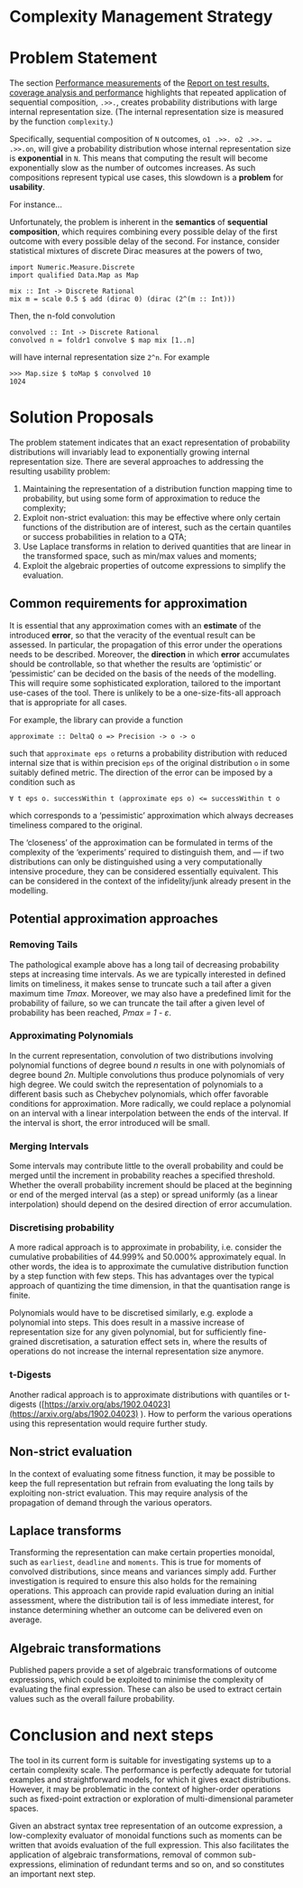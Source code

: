 # Complexity Management Strategy

# Problem Statement

The section [Performance measurements](https://github.com/DeltaQ-SD/dq-revamp/blob/41e75562843dcad0eae2d10fc678f7efb7c11a17/doc/reports/artefact-A2.md#performance-measurements)
of the [Report on test results, coverage analysis and performance](https://github.com/DeltaQ-SD/dq-revamp/blob/41e75562843dcad0eae2d10fc678f7efb7c11a17/doc/reports/artefact-A2.md)
highlights that repeated application of sequential composition, `.>>.`, creates
probability distributions with large internal representation size. (The internal
representation size is measured by the function `complexity`.)

Specifically, sequential composition of `N` outcomes, `o1 .>>. o2 .>>. … .>>.on`,
will give a probability distribution whose internal representation size is
**exponential** in `N`. This means that computing the result will become
exponentially slow as the number of outcomes increases. As such compositions
represent typical use cases, this slowdown is a **problem** for **usability**.

For instance…

Unfortunately, the problem is inherent in the **semantics** of **sequential composition**,
which requires combining every possible delay of the first
outcome with every possible delay of the second. For instance, consider
statistical mixtures of discrete Dirac measures at the powers of two,

```
import Numeric.Measure.Discrete
import qualified Data.Map as Map

mix :: Int -> Discrete Rational
mix m = scale 0.5 $ add (dirac 0) (dirac (2^(m :: Int)))
```

Then, the n-fold convolution

```
convolved :: Int -> Discrete Rational
convolved n = foldr1 convolve $ map mix [1..n]
```

will have internal representation size `2^n`. For example

```
>>> Map.size $ toMap $ convolved 10
1024
```

# Solution Proposals

The problem statement indicates that an exact representation of probability
distributions will invariably lead to exponentially growing internal
representation size. There are several approaches to addressing the resulting
usability problem:

1. Maintaining the representation of a distribution function mapping time to
   probability, but using some form of approximation to reduce the complexity;
2. Exploit non-strict evaluation: this may be effective where only certain
   functions of the distribution are of interest, such as the certain quantiles
   or success probabilities in relation to a QTA;
3. Use Laplace transforms in relation to derived quantities that are linear in
   the transformed space, such as min/max values and moments;
4. Exploit the algebraic properties of outcome expressions to simplify the
   evaluation.

## Common requirements for approximation

It is essential that any approximation comes with an **estimate** of the
introduced **error**, so that the veracity of the eventual result can be
assessed. In particular, the propagation of this error under the operations
needs to be described. Moreover, the **direction** in which **error**
accumulates should be controllable, so that whether the results are ‘optimistic’
or ‘pessimistic’ can be decided on the basis of the needs of the modelling. This
will require some sophisticated exploration, tailored to the important use-cases
of the tool. There is unlikely to be a one-size-fits-all approach that is
appropriate for all cases.

For example, the library can provide a function

```
approximate :: DeltaQ o => Precision -> o -> o
```

such that `approximate eps o` returns a probability distribution with reduced
internal size that is within precision `eps` of the original distribution `o` in
some suitably defined metric. The direction of the error can be imposed by a
condition such as

```
∀ t eps o. successWithin t (approximate eps o) <= successWithin t o
```

which corresponds to a ‘pessimistic’ approximation which always decreases
timeliness compared to the original.

The ‘closeness’ of the approximation can be formulated in terms of the
complexity of the ‘experiments’ required to distinguish them, and — if two
distributions can only be distinguished using a very computationally intensive
procedure, they can be considered essentially equivalent. This can be considered
in the context of the infidelity/junk already present in the modelling.

## Potential approximation approaches

### Removing Tails

The pathological example above has a long tail of decreasing probability steps
at increasing time intervals. As we are typically interested in defined limits
on timeliness, it makes sense to truncate such a tail after a given maximum time
*Tmax*. Moreover, we may also have a predefined limit for the probability of
failure, so we can truncate the tail after a given level of probability has been
reached, *Pmax \= 1 \- ε*.

### Approximating Polynomials

In the current representation, convolution of two distributions involving
polynomial functions of degree bound *n* results in one with polynomials of
degree bound *2n*. Multiple convolutions thus produce polynomials of very high
degree. We could switch the representation of polynomials to a different basis
such as Chebychev polynomials, which offer favorable conditions for
approximation. More radically, we could replace a polynomial on an interval with
a linear interpolation between the ends of the interval. If the interval is
short, the error introduced will be small.

### Merging Intervals

Some intervals may contribute little to the overall probability and could be
merged until the increment in probability reaches a specified threshold. Whether
the overall probability increment should be placed at the beginning or end of
the merged interval (as a step) or spread uniformly (as a linear interpolation)
should depend on the desired direction of error accumulation.

### Discretising probability

A more radical approach is to approximate in probability, i.e. consider the
cumulative probabilities of 44.999% and 50.000% approximately equal. In other
words, the idea is to approximate the cumulative distribution function by a step
function with few steps. This has advantages over the typical approach of
quantizing the time dimension, in that the quantisation range is finite.

Polynomials would have to be discretised similarly, e.g. explode a polynomial
into steps. This does result in a massive increase of representation size for
any given polynomial, but for sufficiently fine-grained discretisation, a
saturation effect sets in, where the results of operations do not increase the
internal representation size anymore.

### t-Digests

Another radical approach is to approximate distributions with quantiles or
t-digests ([https://arxiv.org/abs/1902.04023](https://arxiv.org/abs/1902.04023)
). How to perform the various operations using this representation would require
further study.

## Non-strict evaluation

In the context of evaluating some fitness function, it may be possible to keep
the full representation but refrain from evaluating the long tails by exploiting
non-strict evaluation. This may require analysis of the propagation of demand
through the various operators.

## Laplace transforms

Transforming the representation can make certain properties monoidal, such as
`earliest`, `deadline` and `moments`. This is true for moments of convolved
distributions, since means and variances simply add. Further investigation is
required to ensure this also holds for the remaining operations. This approach
can provide rapid evaluation during an initial assessment, where the
distribution tail is of less immediate interest, for instance determining
whether an outcome can be delivered even on average.

## Algebraic transformations

Published papers provide a set of algebraic transformations of outcome
expressions, which could be exploited to minimise the complexity of evaluating
the final expression. These can also be used to extract certain values such as
the overall failure probability.

# Conclusion and next steps

The tool in its current form is suitable for investigating systems up to a
certain complexity scale. The performance is perfectly adequate for tutorial
examples and straightforward models, for which it gives exact distributions.
However, it may be problematic in the context of higher-order operations such as
fixed-point extraction or exploration of multi-dimensional parameter spaces.

Given an abstract syntax tree representation of an outcome expression, a
low-complexity evaluator of monoidal functions such as moments can be written
that avoids evaluation of the full expression. This also facilitates the
application of algebraic transformations, removal of common sub-expressions,
elimination of redundant terms and so on, and so constitutes an important next
step.
